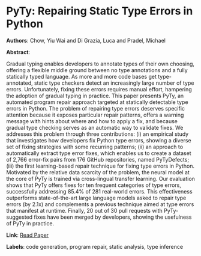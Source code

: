 # PyTy: Repairing Static Type Errors in Python

**Authors**: Chow, Yiu Wai and Di Grazia, Luca and Pradel, Michael

**Abstract**:

Gradual typing enables developers to annotate types of their own choosing, offering a flexible middle ground between no type annotations and a fully statically typed language. As more and more code bases get type-annotated, static type checkers detect an increasingly large number of type errors. Unfortunately, fixing these errors requires manual effort, hampering the adoption of gradual typing in practice. This paper presents PyTy, an automated program repair approach targeted at statically detectable type errors in Python. The problem of repairing type errors deserves specific attention because it exposes particular repair patterns, offers a warning message with hints about where and how to apply a fix, and because gradual type checking serves as an automatic way to validate fixes. We addresses this problem through three contributions: (i) an empirical study that investigates how developers fix Python type errors, showing a diverse set of fixing strategies with some recurring patterns; (ii) an approach to automatically extract type error fixes, which enables us to create a dataset of 2,766 error-fix pairs from 176 GitHub repositories, named PyTyDefects; (iii) the first learning-based repair technique for fixing type errors in Python. Motivated by the relative data scarcity of the problem, the neural model at the core of PyTy is trained via cross-lingual transfer learning. Our evaluation shows that PyTy offers fixes for ten frequent categories of type errors, successfully addressing 85.4\% of 281 real-world errors. This effectiveness outperforms state-of-the-art large language models asked to repair type errors (by 2.1x) and complements a previous technique aimed at type errors that manifest at runtime. Finally, 20 out of 30 pull requests with PyTy-suggested fixes have been merged by developers, showing the usefulness of PyTy in practice.

**Link**: [Read Paper](https://doi.org/10.1145/3597503.3639184)

**Labels**: code generation, program repair, static analysis, type inference
